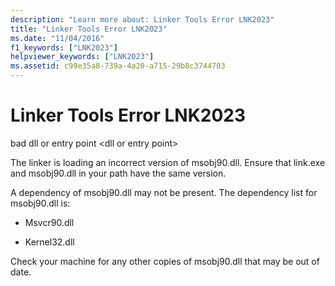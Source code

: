 ```yaml
---
description: "Learn more about: Linker Tools Error LNK2023"
title: "Linker Tools Error LNK2023"
ms.date: "11/04/2016"
f1_keywords: ["LNK2023"]
helpviewer_keywords: ["LNK2023"]
ms.assetid: c99e35a8-739a-4a20-a715-29b8c3744703
---
```

# Linker Tools Error LNK2023

bad dll or entry point \<dll or entry point>

The linker is loading an incorrect version of msobj90.dll. Ensure that link.exe and msobj90.dll in your path have the same version.

A dependency of msobj90.dll may not be present. The dependency list for msobj90.dll is:

- Msvcr90.dll

- Kernel32.dll

Check your machine for any other copies of msobj90.dll that may be out of date.
